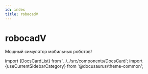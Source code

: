 ```yaml
---
id: index
title: robocadV
---
```


# robocadV

Мощный симулятор мобильных роботов!

import {DocsCardList} from '../../src/components/DocsCard';
import {useCurrentSidebarCategory} from '@docusaurus/theme-common';

<DocsCardList list={useCurrentSidebarCategory().items} />